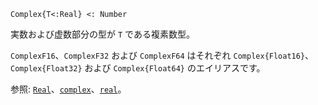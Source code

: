 ```
Complex{T<:Real} <: Number
```

実数および虚数部分の型が `T` である複素数型。

`ComplexF16`、`ComplexF32` および `ComplexF64` はそれぞれ `Complex{Float16}`、`Complex{Float32}` および `Complex{Float64}` のエイリアスです。

参照: [`Real`](@ref)、[`complex`](@ref)、[`real`](@ref)。
